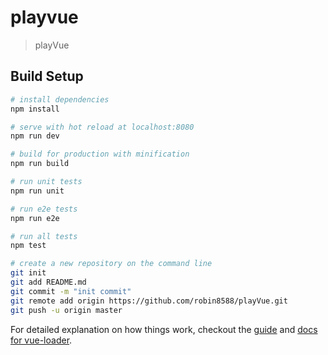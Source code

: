 # playvue

> playVue

## Build Setup

``` bash
# install dependencies
npm install

# serve with hot reload at localhost:8080
npm run dev

# build for production with minification
npm run build

# run unit tests
npm run unit

# run e2e tests
npm run e2e

# run all tests
npm test

# create a new repository on the command line
git init
git add README.md
git commit -m "init commit"
git remote add origin https://github.com/robin8588/playVue.git
git push -u origin master
```

For detailed explanation on how things work, checkout the [guide](http://vuejs-templates.github.io/webpack/) and [docs for vue-loader](http://vuejs.github.io/vue-loader).

